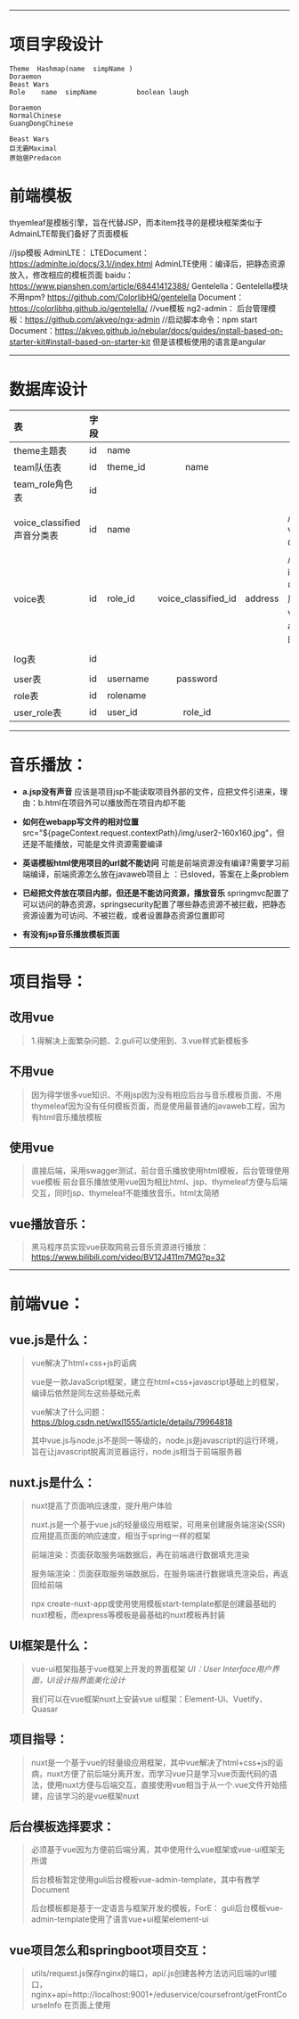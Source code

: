 ------

# 项目字段设计

```
Theme  Hashmap(name  simpName )
Doraemon
Beast Wars
Role    name  simpName          boolean laugh

Doraemon
NormalChinese
GuangDongChinese

Beast Wars
巨无霸Maximal
原始兽Predacon
```

[^备注]: Theme把每部动画片都共有的动画片名称、队伍名称、人物map、getName()、start()都包括了；新增动画片就直接继承即可



# 前端模板

thyemleaf是模板引擎，旨在代替JSP，而本item找寻的是模块框架类似于AdmainLTE帮我们备好了页面模板

//jsp模板
AdminLTE：
LTEDocument：https://adminlte.io/docs/3.1//index.html
AdminLTE使用：编译后，把静态资源放入，修改相应的模板页面     baidu：https://www.pianshen.com/article/68441412388/
Gentelella：Gentelella模块不用npm?
https://github.com/ColorlibHQ/gentelella
Document：https://colorlibhq.github.io/gentelella/
//vue模板
ng2-admin：
后台管理模板：https://github.com/akveo/ngx-admin              //启动脚本命令：npm start
Document：https://akveo.github.io/nebular/docs/guides/install-based-on-starter-kit#install-based-on-starter-kit
但是该模板使用的语言是angular



------

# 数据库设计

| 表                         | 字段 |          |                     |         |                                                              |      |
| :------------------------- | ---- | -------- | :-----------------: | ------- | ------------------------------------------------------------ | ---- |
| theme主题表                | id   | name     |                     |         |                                                              |      |
| team队伍表                 | id   | theme_id |        name         |         |                                                              |      |
| team_role角色表            | id   |          |                     |         |                                                              |      |
|                            |      |          |                     |         |                                                              |      |
| voice_classified声音分类表 | id   | name     |                     |         | //声音分类：经典Voice、笑声、Others                          |      |
| voice表                    | id   | role_id  | voice_classified_id | address | //声音：声音分类id、声音字符串，其中对应的Entity类的属性名为voiceClassifiedId、address存放voice的项目相对位置 |      |
|                            |      |          |                     |         |                                                              |      |
| log表                      | id   |          |                     |         |                                                              |      |
|                            |      |          |                     |         |                                                              |      |
| user表                     | id   | username |      password       |         |                                                              |      |
| role表                     | id   | rolename |                     |         |                                                              |      |
| user_role表                | id   | user_id  |       role_id       |         |                                                              |      |





------

# 音乐播放：

- **a.jsp没有声音**			应该是项目jsp不能读取项目外部的文件，应把文件引进来，理由：b.html在项目外可以播放而在项目内却不能

- **如何在webapp写文件的相对位置**            src="${pageContext.request.contextPath}/img/user2-160x160.jpg"，但还是不能播放，可能是文件资源需要编译  

- **英语模板html使用项目的url就不能访问**           可能是前端资源没有编译?需要学习前端编译，前端资源怎么放在javaweb项目上  ：已sloved，答案在上条problem

- **已经把文件放在项目内部，但还是不能访问资源，播放音乐**            springmvc配置了可以访问的静态资源，springsecurity配置了哪些静态资源不被拦截，把静态资源设置为可访问、不被拦截，或者设置静态资源位置即可

- **有没有jsp音乐播放模板页面**      

  

  

------

# 项目指导：

## 改用vue

> 1.得解决上面繁杂问题、2.guli可以使用到、3.vue样式新模板多

## 不用vue

> 因为得学很多vue知识、不用jsp因为没有相应后台与音乐模板页面、不用thymeleaf因为没有任何模板页面，而是使用最普通的javaweb工程，因为有html音乐播放模板

## 使用vue

> 直接后端，采用swagger测试，前台音乐播放使用html模板，后台管理使用vue模板
> 前台音乐播放使用vue因为相比html、jsp、thymeleaf方便与后端交互，同时jsp、thymeleaf不能播放音乐，html太简陋

##                   vue播放音乐：

> 黑马程序员实现vue获取网易云音乐资源进行播放：https://www.bilibili.com/video/BV12J411m7MG?p=32
>





------

# 前端vue：

## vue.js是什么：

> vue解决了html+css+js的诟病
>
> vue是一款JavaScript框架，建立在html+css+javascript基础上的框架，编译后依然是同左这些基础元素
>
> vue解决了什么问题：https://blog.csdn.net/wxl1555/article/details/79964818 
>
> 其中vue.js与node.js不是同一等级的，node.js是javascript的运行环境，旨在让javascript脱离浏览器运行，node.js相当于前端服务器

## nuxt.js是什么：

> nuxt提高了页面响应速度，提升用户体验
>
> nuxt.js是一个基于vue.js的轻量级应用框架，可用来创建服务端渲染(SSR)应用提高页面的响应速度，相当于spring一样的框架
>
> 前端渲染：页面获取服务端数据后，再在前端进行数据填充渲染
>
> 服务端渲染：页面获取服务端数据后，在服务端进行数据填充渲染后，再返回给前端
>
> npx create-nuxt-app或使用使用模板start-template都是创建最基础的nuxt模板，而express等模板是最基础的nuxt模板再封装

## UI框架是什么：



> vue-ui框架指基于vue框架上开发的界面框架			 *UI：User Interface用户界面，UI设计指界面美化设计*
>
> 我们可以在vue框架nuxt上安装vue ui框架：Element-Ui、Vuetify、Quasar

## 项目指导：

> nuxt是一个基于vue的轻量级应用框架，其中vue解决了html+css+js的诟病，nuxt方便了前后端分离开发，而学习vue只是学习vue页面代码的语法，使用nuxt方便与后端交互，直接使用vue相当于从一个.vue文件开始搭建，应该学习的是vue框架nuxt
>

## 后台模板选择要求：

> 必须基于vue因为方便前后端分离，其中使用什么vue框架或vue-ui框架无所谓
>
> 后台模板暂定使用guli后台模板vue-admin-template，其中有教学Document
>
> 后台模板都是基于一定语言与框架开发的模板，ForE： guli后台模板vue-admin-template使用了语言vue+ui框架element-ui              

## vue项目怎么和springboot项目交互：

> utils/request.js保存nginx的端口，api/.js创建各种方法访问后端的url接口，nginx+api=http://localhost:9001+/eduservice/coursefront/getFrontCourseInfo
> 在页面上使用<script>，import文件api/.js，访问页面就会触发<script>使用***.js的方法触发访问后端url获得数据

## 使用vue搭建还是nuxt搭建还是nuxt+express?

> 使用nuxt框架搭建前后端交互，引入ui框架修饰
>

## vue页面怎么写资源的相对位置



------

# swagger√：                 



------

# 日志：



------

# 定时任务：



------

# 设计模式：

项目里怎么使用设计模式：项目怎么设计才可扩展而不是必须使用什么设计模式

父类Theme实体类、父类Team实体类、子类Role实体类：new Role()可以带上上层的数据，但是直接使用另一个表，用id关联不更好吗？即Rode实体类有Team实体类的id，Team实体类有Theme实体类的id，相当于代码里的设计模式转移到数据库里



------

# Cloud：



------

# Redis：



------

# 登录OAuto2：



------

# 消息队列：

添加角色后即可返回结果给用户，把添加的任务放在消息队列

